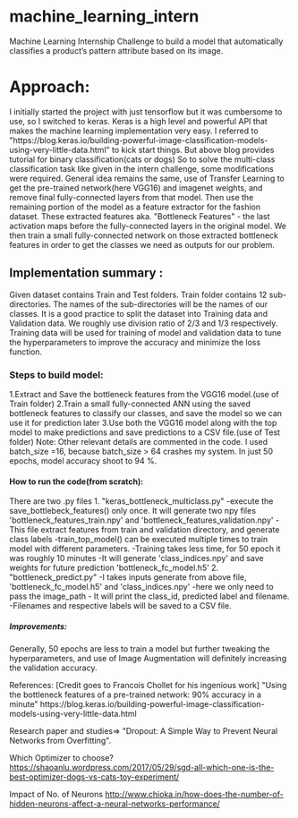 # machine_learning_intern
Machine Learning Internship Challenge to build a model that automatically classifies a product’s pattern attribute based on its image.

<h1>Approach:</h1>
I initially started the project with just tensorflow but it was cumbersome to use, so I switched to keras.
Keras is a high level and powerful API that makes the machine learning implementation very easy. 
I referred to "https://blog.keras.io/building-powerful-image-classification-models-using-very-little-data.html" to kick start things.
But above blog provides tutorial for binary classification(cats or dogs)
So to solve the multi-class classification task like given in the intern challenge, some modifications were required.
General idea remains the same, use of  Transfer Learning to get the pre-trained network(here VGG16) and imagenet weights, and remove final fully-connected layers from that model. 
Then use the remaining portion of the model as a feature extractor for the fashion dataset. These extracted features aka. "Bottleneck Features" - the last activation maps before the fully-connected layers in the original model.
We then train a small fully-connected network on those extracted bottleneck features in order to get the classes we need as outputs for our problem.

<h2>Implementation summary :</h2>

Given dataset contains Train and Test folders. 
Train folder contains 12 sub-directories. The names of the sub-directories will be the names of our classes.
It is a good practice to split the dataset into Training data and Validation data. We roughly use division ratio of  2/3 and 1/3 respectively.
Training data will be used for training of model and validation data to tune the hyperparameters to improve the accuracy and minimize the loss function.
<h3>Steps to build model:</h3>
    1.Extract and Save the bottleneck features from the VGG16 model.(use of Train folder)
    2.Train a small fully-connected ANN using the saved bottleneck features to classify our classes, and save the model so we can use it for prediction later 
    3.Use both the VGG16 model along with the top model to make predictions and save predictions to a CSV file.(use of Test folder)
Note: Other relevant details are commented in the code.
I used batch_size =16, because batch_size > 64 crashes my system.
In just 50 epochs, model accuracy shoot to 94 %.


<h4>How to run the code(from scratch):</h4>
There are two .py files
1.  "keras_bottleneck_multiclass.py"
      -execute the save_bottlebeck_features() only once. It will generate two npy files 'bottleneck_features_train.npy' and  'bottleneck_features_validation.npy'
      -This file extract features from train and validation directory, and generate class labels
      -train_top_model() can be executed multiple times to train model with different parameters.
      -Training takes less time, for 50 epoch it was roughly 10 minutes
      -It will generate 'class_indices.npy' and save weights for future prediction 'bottleneck_fc_model.h5'
2. "bottleneck_predict.py"
      -I takes inputs generate from above file, 'bottleneck_fc_model.h5' and  'class_indices.npy' 
      -here we only need to pass the image_path
      - It will print the class_id, predicted label and filename.
      -Filenames and respective labels will be saved to a CSV file.


<h5>Improvements:</h5>
Generally, 50 epochs are less to train a model but further tweaking the hyperparameters, and use of Image Augmentation will definitely increasing the validation accuracy.



<p>
References:
[Credit goes to Francois Chollet for his ingenious work]
"Using the bottleneck features of a pre-trained network: 90% accuracy in a minute"
https://blog.keras.io/building-powerful-image-classification-models-using-very-little-data.html

Research paper and studies=>
"Dropout: A Simple Way to Prevent Neural Networks from Overfitting".

Which Optimizer to choose?
https://shaoanlu.wordpress.com/2017/05/29/sgd-all-which-one-is-the-best-optimizer-dogs-vs-cats-toy-experiment/

Impact of No. of Neurons
http://www.chioka.in/how-does-the-number-of-hidden-neurons-affect-a-neural-networks-performance/

</p>
